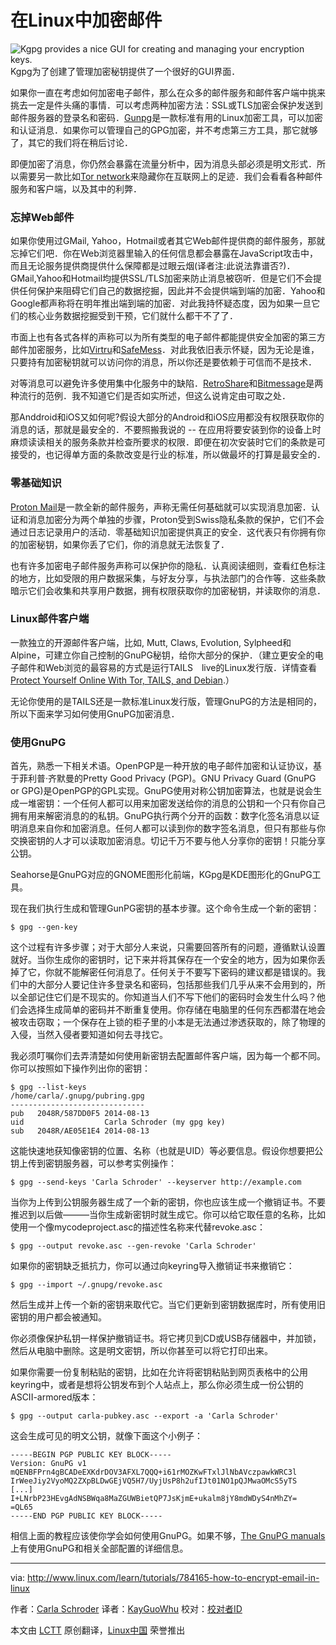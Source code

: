 在Linux中加密邮件
================================================================================
![Kgpg provides a nice GUI for creating and managing your encryption keys.](http://www.linux.com/images/stories/41373/fig-1-kgpg.png)
Kgpg为了创建了管理加密秘钥提供了一个很好的GUI界面．

如果你一直在考虑如何加密电子邮件，那么在众多的邮件服务和邮件客户端中挑来挑去一定是件头痛的事情．可以考虑两种加密方法：SSL或TLS加密会保护发送到邮件服务器的登录名和密码．[Gunpg][1]是一款标准有用的Linux加密工具，可以加密和认证消息．如果你可以管理自己的GPG加密，并不考虑第三方工具，那它就够了，其它的我们将在稍后讨论．

即便加密了消息，你仍然会暴露在流量分析中，因为消息头部必须是明文形式．所以需要另一款比如[Tor network][2]来隐藏你在互联网上的足迹．我们会看看各种邮件服务和客户端，以及其中的利弊．

### 忘掉Web邮件 ###

如果你使用过GMail, Yahoo，Hotmail或者其它Web邮件提供商的邮件服务，那就忘掉它们吧．你在Web浏览器里输入的任何信息都会暴露在JavaScript攻击中，而且无论服务提供商提供什么保障都是过眼云烟(译者注:此说法靠谱否?)．GMail,Yahoo和Hotmail均提供SSL/TLS加密来防止消息被窃听．但是它们不会提供任何保护来阻碍它们自己的数据挖掘，因此并不会提供端到端的加密．Yahoo和Google都声称将在明年推出端到端的加密．对此我持怀疑态度，因为如果一旦它们的核心业务数据挖掘受到干预，它们就什么都干不了了．

市面上也有各式各样的声称可以为所有类型的电子邮件都能提供安全加密的第三方邮件加密服务，比如[Virtru][3]和[SafeMess][4]．对此我依旧表示怀疑，因为无论是谁，只要持有加密秘钥就可以访问你的消息，所以你还是要依赖于可信而不是技术．

对等消息可以避免许多使用集中化服务中的缺陷．[RetroShare][5]和[Bitmessage][6]是两种流行的范例．我不知道它们是否如实所述，但这么说肯定由可取之处．

那Anddroid和iOS又如何呢?假设大部分的Android和iOS应用都没有权限获取你的消息的话，那就是最安全的．不要照搬我说的 -- 在应用将要安装到你的设备上时麻烦读读相关的服务条款并检查所要求的权限．即便在初次安装时它们的条款是可接受的，也记得单方面的条款改变是行业的标准，所以做最坏的打算是最安全的．

### 零基础知识 ###

[Proton Mail][7]是一款全新的邮件服务，声称无需任何基础就可以实现消息加密．认证和消息加密分为两个单独的步骤，Proton受到Swiss隐私条款的保护，它们不会通过日志记录用户的活动．零基础知识加密提供真正的安全．这代表只有你拥有你的加密秘钥，如果你丢了它们，你的消息就无法恢复了．

也有许多加密电子邮件服务声称可以保护你的隐私．认真阅读细则，查看红色标注的地方，比如受限的用户数据采集，与好友分享，与执法部门的合作等．这些条款暗示它们会收集和共享用户数据，拥有权限获取你的加密秘钥，并读取你的消息．

### Linux邮件客户端 ###

一款独立的开源邮件客户端，比如, Mutt, Claws, Evolution, Sylpheed和Alpine，可建立你自己控制的GnuPG秘钥，给你大部分的保护．（建立更安全的电子邮件和Web浏览的最容易的方式是运行TAILS　live的Linux发行版．详情查看[Protect Yourself Online With Tor, TAILS, and Debian][8].）

无论你使用的是TAILS还是一款标准Linux发行版，管理GnuPG的方法是相同的，所以下面来学习如何使用GnuPG加密消息．

### 使用GnuPG ###

首先，熟悉一下相关术语。OpenPGP是一种开放的电子邮件加密和认证协议，基于菲利普·齐默曼的Pretty Good Privacy (PGP)。GNU Privacy Guard (GnuPG or GPG)是OpenPGP的GPL实现。GnuPG使用对称公钥加密算法，也就是说会生成一堆密钥：一个任何人都可以用来加密发送给你的消息的公钥和一个只有你自己拥有用来解密消息的的私钥。GnuPG执行两个分开的函数：数字化签名消息以证明消息来自你和加密消息。任何人都可以读到你的数字签名消息，但只有那些与你交换密钥的人才可以读取加密消息。切记千万不要与他人分享你的密钥！只能分享公钥。

Seahorse是GnuPG对应的GNOME图形化前端，KGpg是KDE图形化的GnuPG工具。

现在我们执行生成和管理GunPG密钥的基本步骤。这个命令生成一个新的密钥：

    $ gpg --gen-key

这个过程有许多步骤；对于大部分人来说，只需要回答所有的问题，遵循默认设置就好。当你生成你的密钥时，记下来并将其保存在一个安全的地方，因为如果你丢掉了它，你就不能解密任何消息了。任何关于不要写下密码的建议都是错误的。我们中的大部分人要记住许多登录名和密码，包括那些我们几乎从来不会用到的，所以全部记住它们是不现实的。你知道当人们不写下他们的密码时会发生什么吗？他们会选择生成简单的密码并不断重复使用。你存储在电脑里的任何东西都潜在地会被攻击窃取；一个保存在上锁的柜子里的小本是无法通过渗透获取的，除了物理的入侵，当然入侵者要知道如何去寻找它。

我必须叮嘱你们去弄清楚如何使用新密钥去配置邮件客户端，因为每一个都不同。你可以按照如下操作列出你的密钥：

    $ gpg --list-keys
    /home/carla/.gnupg/pubring.gpg
    ------------------------------
    pub   2048R/587DD0F5 2014-08-13
    uid                  Carla Schroder (my gpg key) 
    sub   2048R/AE05E1E4 2014-08-13

这能快速地获知像密钥的位置、名称（也就是UID）等必要信息。假设你想要把公钥上传到密钥服务器，可以参考实例操作：

    $ gpg --send-keys 'Carla Schroder' --keyserver http://example.com

当你为上传到公钥服务器生成了一个新的密钥，你也应该生成一个撤销证书。不要推迟到以后做———当你生成新密钥时就生成它。你可以给它取任意的名称，比如使用一个像mycodeproject.asc的描述性名称来代替revoke.asc：

    $ gpg --output revoke.asc --gen-revoke 'Carla Schroder'

如果你的密钥缺乏抵抗力，你可以通过向keyring导入撤销证书来撤销它：

    $ gpg --import ~/.gnupg/revoke.asc

然后生成并上传一个新的密钥来取代它。当它们更新到密钥数据库时，所有使用旧密钥的用户都会被通知。

你必须像保护私钥一样保护撤销证书。将它拷贝到CD或USB存储器中，并加锁，然后从电脑中删除。这是明文密钥，所以你甚至可以将它打印出来。

如果你需要一份复制粘贴的密钥，比如在允许将密钥粘贴到网页表格中的公用keyring中，或者是想将公钥发布到个人站点上，那么你必须生成一份公钥的ASCII-armored版本：

    $ gpg --output carla-pubkey.asc --export -a 'Carla Schroder'

这会生成可见的明文公钥，就像下面这个小例子：

    -----BEGIN PGP PUBLIC KEY BLOCK-----
    Version: GnuPG v1
    mQENBFPrn4gBCADeEXKdrDOV3AFXL7QQQ+i61rMOZKwFTxlJlNbAVczpawkWRC3l
    IrWeeJiy2VyoMQ2ZXpBLDwGEjVQ5H7/UyjUsP8h2ufIJt01NO1pQJMwaOMcS5yTS
    [...]
    I+LNrbP23HEvgAdNSBWqa8MaZGUWBietQP7JsKjmE+ukalm8jY8mdWDyS4nMhZY=
    =QL65
    -----END PGP PUBLIC KEY BLOCK-----

相信上面的教程应该使你学会如何使用GnuPG。如果不够，[The GnuPG manuals][9]上有使用GnuPG和相关全部配置的详细信息。

--------------------------------------------------------------------------------

via: http://www.linux.com/learn/tutorials/784165-how-to-encrypt-email-in-linux

作者：[Carla Schroder][a]
译者：[KayGuoWhu](https://github.com/KayGuoWhu)
校对：[校对者ID](https://github.com/校对者ID)

本文由 [LCTT](https://github.com/LCTT/TranslateProject) 原创翻译，[Linux中国](http://linux.cn/) 荣誉推出

[a]:http://www.linux.com/component/ninjaboard/person/3734
[1]:http://www.openpgp.org/members/gnupg.shtml
[2]:https://www.torproject.org/
[3]:https://www.virtru.com/
[4]:https://www.safemess.com/
[5]:http://retroshare.sourceforge.net/
[6]:http://retroshare.sourceforge.net/
[7]:https://protonmail.ch/
[8]:http://www.linux.com/learn/docs/718398-protect-yourself-online-with-tor-+tails-and-debian
[9]:https://www.gnupg.org/documentation/manuals.html
